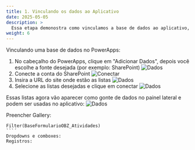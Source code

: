 ```yaml
---
title: 1. Vinculando os dados ao Aplicativo
date: 2025-05-05
description: >
  Essa etapa demonostra como vinculamos a base de dados ao aplicativo, via PowerApps
weight: 6
---
```


Vinculando uma base de dados no PowerApps:

1. No cabeçalho do PowerApps, clique em "Adicionar Dados", depois você escolhe a fonte desejada (por exemplo: SharePoint)
![Dados](../assets/images/AddDados.png)
2. Conecte a conta do SharePoint
![Conectar](../assets/images/AddNovaConexão.png)
3. Insira a URL do site onde estão as listas
![Dados](../assets/images/URL.png)
4. Selecione as listas desejadas e clique em conectar 
![Dados](../assets/images/Listas.png)

Essas listas agora vão aparecer como gonte de dados no painel lateral e podem ser usadas no aplicativo: 
![Dados](../assets/images/DadosApp.png)

Preencher Gallery: 
```powerapps
Filter(BaseFormularioOBZ_Atividades)
```´
Dropdowns e comboxes:
Registros: 